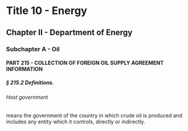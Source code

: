 
# Title 10 - Energy
## Chapter II - Department of Energy
### Subchapter A - Oil
#### PART 215 - COLLECTION OF FOREIGN OIL SUPPLY AGREEMENT INFORMATION
##### § 215.2 Definitions.
###### Host government

means the government of the country in which crude oil is produced and includes any entity which it controls, directly or indirectly.
